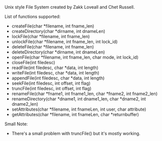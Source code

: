 Unix style File System created by Zakk Loveall and Chet Russell.

List of functions supported:
- createFile(char *filename, int fname_len)
- createDirectory(char *dirname, int dnameLen)
- lockFile(char *filename, int fname_len)
- unlockFile(char *filename, int fname_len, int lock_id)
- deleteFile(char *filename, int fname_len)
- deleteDirectory(char *dirname, int dnameLen)
- openFile(char *filename, int fname_len, char mode, int lock_id)
- closeFile(int filedesc)
- readFile(int filedesc, char *data, int length)
- writeFile(int filedesc, char *data, int length)
- appendFile(int filedesc, char *data, int length)
- seekFile(int filedesc, int offset, int flag)
- truncFile(int filedesc, int offset, int flag)
- renameFile(char *fname1, int fname1_len, char *fname2, int fname2_len)
- renameDirectory(char *dname1, int dname1_len, char *dname2, int dname2_len)
- setAttributes(char *filename, int fnameLen, int user, char attribute)
- getAttributes(char *filename, int fnameLen, char *returnbuffer)

Small Note:
- There's a small problem with truncFile() but it's mostly working.
